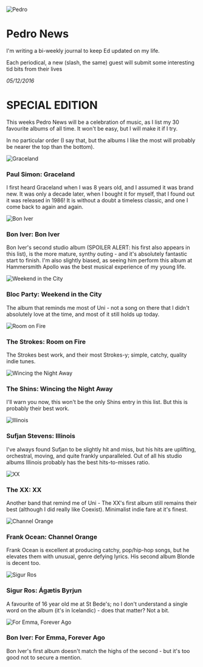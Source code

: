 ![Pedro](http://www.rebeccahossack.com/media/k2c81r/9999x9999/3a7dca52624c800a0c4d4d03101/9314_1000.jpg)

# Pedro News
I'm writing a bi-weekly journal to keep Ed updated on my life.

Each periodical, a new (slash, the same) guest will submit some interesting tid bits from their lives

_05/12/2016_

# SPECIAL EDITION

This weeks Pedro News will be a celebration of music, as I list my 30 favourite albums of all time. It won't be easy, but I will make it if I try.

In no particular order (I say that, but the albums I like the most will probably be nearer the top than the bottom).

<!-- 1 -->

![Graceland](https://upload.wikimedia.org/wikipedia/commons/c/c3/Graceland_cover_-_Paul_Simon.jpg)

### Paul Simon: Graceland

I first heard Graceland when I was 8 years old, and I assumed it was brand new. It was only a decade later, when I bought it for myself, that I found out it was released in 1986! It is without a doubt a timeless classic, and one I come back to again and again.

<!-- 2 -->

![Bon Iver](https://upload.wikimedia.org/wikipedia/en/5/5f/Bon_iver.jpg)

### Bon Iver: Bon Iver

Bon Iver's second studio album (SPOILER ALERT: his first also appears in this list), is the more mature, synthy outing - and it's absolutely fantastic start to finish. I'm also slightly biased, as seeing him perform this album at Hammersmith Apollo was the best musical experience of my young life.

<!-- 3 -->

![Weekend in the City](https://upload.wikimedia.org/wikipedia/en/8/8c/A_Weekend_in_the_City.jpg)

### Bloc Party: Weekend in the City

The album that reminds me most of Uni - not a song on there that I didn't absolutely love at the time, and most of it still holds up today.

<!-- 4 -->

![Room on Fire](https://upload.wikimedia.org/wikipedia/en/9/9f/Room_on_Fire_cover.jpg)

### The Strokes: Room on Fire

The Strokes best work, and their most Strokes-y; simple, catchy, quality indie tunes.

<!-- 5 -->

![Wincing the Night Away](https://upload.wikimedia.org/wikipedia/en/7/7f/Wincing_the_Night_Away.jpg)

### The Shins: Wincing the Night Away

I'll warn you now, this won't be the only Shins entry in this list. But this is probably their best work.

<!-- 6 -->

![Illinois](https://upload.wikimedia.org/wikipedia/en/0/01/Sufjan_Stevens_-_Illinois.jpg)

### Sufjan Stevens: Illinois

I've always found Sufjan to be slightly hit and miss, but his hits are uplifting, orchestral, moving, and quite frankly unparalleled. Out of all his studio albums Illinois probably has the best hits-to-misses ratio.

<!-- 7 -->

![XX](https://upload.wikimedia.org/wikipedia/commons/a/ae/Xx_album_cover.svg)

### The XX: XX

Another band that remind me of Uni - The XX's first album still remains their best (although I did really like Coexist). Minimalist indie fare at it's finest.

<!-- 8 -->

![Channel Orange](https://upload.wikimedia.org/wikipedia/en/2/28/Channel_ORANGE.jpg)

### Frank Ocean: Channel Orange

Frank Ocean is excellent at producing catchy, pop/hip-hop songs, but he elevates them with unusual, genre defying lyrics. His second album Blonde is decent too.

<!-- 9 -->

![Sigur Ros](https://upload.wikimedia.org/wikipedia/en/9/92/%C3%81g%C3%A6tisByrjunCover.JPG)

### Sigur Ros: Ágætis Byrjun

A favourite of 16 year old me at St Bede's; no I don't understand a single word on the album (it's in Icelandic) - does that matter? Not a bit.

<!-- 10 -->

![For Emma, Forever Ago](https://upload.wikimedia.org/wikipedia/en/e/e0/Bon_iver_album_cover.jpg)

### Bon Iver: For Emma, Forever Ago

Bon Iver's first album doesn't match the highs of the second - but it's too good not to secure a mention.

<!-- 11 -->
